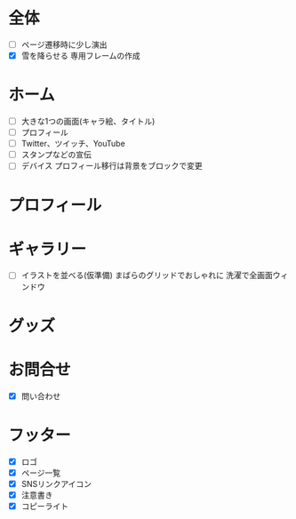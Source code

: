 # 全体
- [ ] ページ遷移時に少し演出
- [x] 雪を降らせる
専用フレームの作成

# ホーム
- [ ] 大きな1つの画面(キャラ絵、タイトル)
- [ ] プロフィール
- [ ] Twitter、ツイッチ、YouTube
- [ ] スタンプなどの宣伝
- [ ] デバイス
プロフィール移行は背景をブロックで変更

# プロフィール

# ギャラリー
- [ ] イラストを並べる(仮準備)
まばらのグリッドでおしゃれに
洗濯で全画面ウィンドウ

# グッズ

# お問合せ
- [x] 問い合わせ

# フッター
- [x] ロゴ
- [x] ページ一覧
- [x] SNSリンクアイコン
- [x] 注意書き
- [x] コピーライト